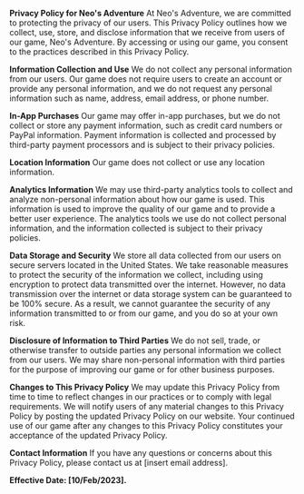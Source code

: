 **Privacy Policy for Neo's Adventure**
At Neo's Adventure, we are committed to protecting the privacy of our users. This Privacy Policy outlines how we collect, use, store, and disclose information that we receive from users of our game, Neo's Adventure. By accessing or using our game, you consent to the practices described in this Privacy Policy.

**Information Collection and Use**
We do not collect any personal information from our users. Our game does not require users to create an account or provide any personal information, and we do not request any personal information such as name, address, email address, or phone number.

**In-App Purchases**
Our game may offer in-app purchases, but we do not collect or store any payment information, such as credit card numbers or PayPal information. Payment information is collected and processed by third-party payment processors and is subject to their privacy policies.

**Location Information**
Our game does not collect or use any location information.

**Analytics Information**
We may use third-party analytics tools to collect and analyze non-personal information about how our game is used. This information is used to improve the quality of our game and to provide a better user experience. The analytics tools we use do not collect personal information, and the information collected is subject to their privacy policies.

**Data Storage and Security**
We store all data collected from our users on secure servers located in the United States. We take reasonable measures to protect the security of the information we collect, including using encryption to protect data transmitted over the internet. However, no data transmission over the internet or data storage system can be guaranteed to be 100% secure. As a result, we cannot guarantee the security of any information transmitted to or from our game, and you do so at your own risk.

**Disclosure of Information to Third Parties**
We do not sell, trade, or otherwise transfer to outside parties any personal information we collect from our users. We may share non-personal information with third parties for the purpose of improving our game or for other business purposes.

**Changes to This Privacy Policy**
We may update this Privacy Policy from time to time to reflect changes in our practices or to comply with legal requirements. We will notify users of any material changes to this Privacy Policy by posting the updated Privacy Policy on our website. Your continued use of our game after any changes to this Privacy Policy constitutes your acceptance of the updated Privacy Policy.

**Contact Information**
If you have any questions or concerns about this Privacy Policy, please contact us at [insert email address].

**Effective Date: [10/Feb/2023].**
